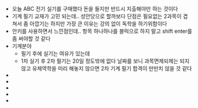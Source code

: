 - 오늘 ABC 전기 실기를 구매했다
  돈을 들지만 반드시 지출해야만 하는 것이다
- 기계 필기 교재가 고민 되는데.. 성안당으로 할까보다
  단점은 필요없는 2과목이 겹쳐서 좀 아깝기는 하지만
  가장 큰 이유는 강의 없이 독학을 하기위함이다
- 안키를 사용하면서 느낀점인데.. 항목 하나하나를 블럭으로 하지 말고 shift enter를 좀 써야할 것 같다
- 기계분야
	- 필기 후에 실기는 여유가 있는데
	- 1차 실기 후 2차 필기는 20일 정도밖에 없다
	  날짜를 보니 과목면제되제는 되지 않고
	  유체역학을 미리 해놓지 않으면 2차 기계 필기 합격이 만만치 않을 것 같다
-
-
-
-
-